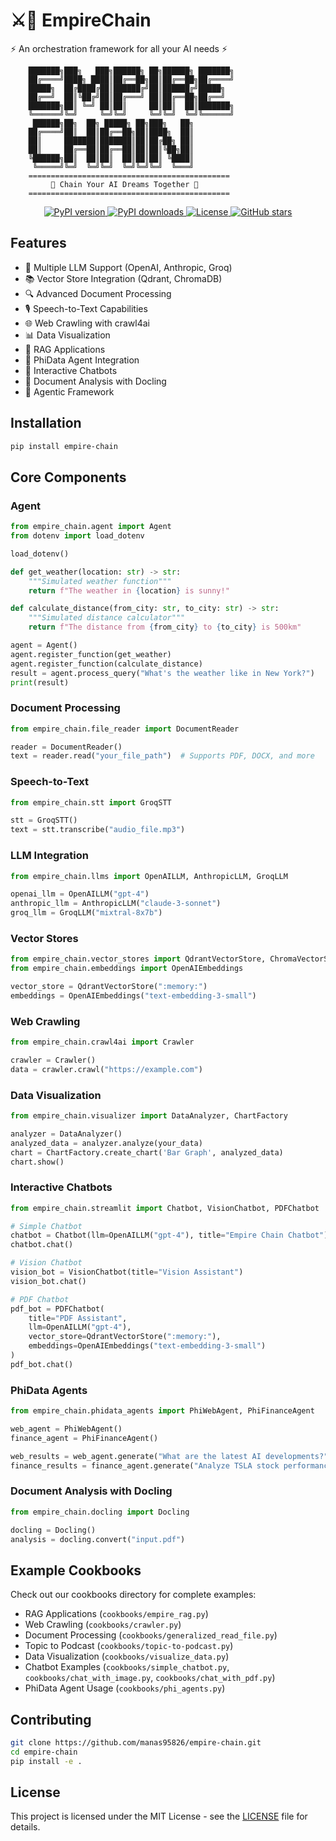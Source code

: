 # ⚔️🔗 EmpireChain

⚡ An orchestration framework for all your AI needs ⚡

```
    ███████╗███╗   ███╗██████╗ ██╗██████╗ ███████╗
    ██╔════╝████╗ ████║██╔══██╗██║██╔══██╗██╔════╝
    █████╗  ██╔████╔██║██████╔╝██║██████╔╝█████╗  
    ██╔══╝  ██║╚██╔╝██║██╔═══╝ ██║██╔══██╗██╔══╝  
    ███████╗██║ ╚═╝ ██║██║     ██║██║  ██║███████╗
    ╚══════╝╚═╝     ╚═╝╚═╝     ╚═╝╚═╝  ╚═╝╚══════╝
     ██████╗██╗  ██╗ █████╗ ██╗███╗   ██╗
    ██╔════╝██║  ██║██╔══██╗██║████╗  ██║
    ██║     ███████║███████║██║██╔██╗ ██║
    ██║     ██╔══██║██╔══██║██║██║╚██╗██║
    ╚██████╗██║  ██║██║  ██║██║██║ ╚████║
     ╚═════╝╚═╝  ╚═╝╚═╝  ╚═╝╚═╝╚═╝  ╚═══╝
    =============================================
         🔗 Chain Your AI Dreams Together 🔗
    =============================================
```

<p align="center">
  <a href="https://pypi.org/project/empire-chain/">
    <img src="https://img.shields.io/pypi/v/empire-chain" alt="PyPI version">
  </a>
  <a href="https://pypi.org/project/empire-chain/">
    <img src="https://img.shields.io/pypi/dm/empire-chain" alt="PyPI downloads">
  </a>
  <a href="https://github.com/manas95826/empire-chain/blob/main/LICENSE">
    <img src="https://img.shields.io/badge/license-MIT-blue.svg" alt="License">
  </a>
  <a href="https://github.com/manas95826/empire-chain/stargazers">
    <img src="https://img.shields.io/github/stars/manas95826/empire-chain" alt="GitHub stars">
  </a>
</p>

## Features

- 🤖 Multiple LLM Support (OpenAI, Anthropic, Groq)
- 📚 Vector Store Integration (Qdrant, ChromaDB)
- 🔍 Advanced Document Processing
- 🎙️ Speech-to-Text Capabilities
- 🌐 Web Crawling with crawl4ai
- 📊 Data Visualization
- 🎯 RAG Applications
- 🤝 PhiData Agent Integration
- 💬 Interactive Chatbots
- 📝 Document Analysis with Docling
- 🤖 Agentic Framework

## Installation

```bash
pip install empire-chain
```

## Core Components

### Agent

```python
from empire_chain.agent import Agent
from dotenv import load_dotenv

load_dotenv()

def get_weather(location: str) -> str:
    """Simulated weather function"""
    return f"The weather in {location} is sunny!"

def calculate_distance(from_city: str, to_city: str) -> str:
    """Simulated distance calculator"""
    return f"The distance from {from_city} to {to_city} is 500km"

agent = Agent()
agent.register_function(get_weather)
agent.register_function(calculate_distance)
result = agent.process_query("What's the weather like in New York?")
print(result)
```

### Document Processing

```python
from empire_chain.file_reader import DocumentReader

reader = DocumentReader()
text = reader.read("your_file_path")  # Supports PDF, DOCX, and more
```

### Speech-to-Text

```python
from empire_chain.stt import GroqSTT

stt = GroqSTT()
text = stt.transcribe("audio_file.mp3")
```

### LLM Integration

```python
from empire_chain.llms import OpenAILLM, AnthropicLLM, GroqLLM

openai_llm = OpenAILLM("gpt-4")
anthropic_llm = AnthropicLLM("claude-3-sonnet")
groq_llm = GroqLLM("mixtral-8x7b")
```

### Vector Stores

```python
from empire_chain.vector_stores import QdrantVectorStore, ChromaVectorStore
from empire_chain.embeddings import OpenAIEmbeddings

vector_store = QdrantVectorStore(":memory:")
embeddings = OpenAIEmbeddings("text-embedding-3-small")
```

### Web Crawling

```python
from empire_chain.crawl4ai import Crawler

crawler = Crawler()
data = crawler.crawl("https://example.com")
```

### Data Visualization

```python
from empire_chain.visualizer import DataAnalyzer, ChartFactory

analyzer = DataAnalyzer()
analyzed_data = analyzer.analyze(your_data)
chart = ChartFactory.create_chart('Bar Graph', analyzed_data)
chart.show()
```

### Interactive Chatbots

```python
from empire_chain.streamlit import Chatbot, VisionChatbot, PDFChatbot

# Simple Chatbot
chatbot = Chatbot(llm=OpenAILLM("gpt-4"), title="Empire Chain Chatbot")
chatbot.chat()

# Vision Chatbot
vision_bot = VisionChatbot(title="Vision Assistant")
vision_bot.chat()

# PDF Chatbot
pdf_bot = PDFChatbot(
    title="PDF Assistant",
    llm=OpenAILLM("gpt-4"),
    vector_store=QdrantVectorStore(":memory:"),
    embeddings=OpenAIEmbeddings("text-embedding-3-small")
)
pdf_bot.chat()
```

### PhiData Agents

```python
from empire_chain.phidata_agents import PhiWebAgent, PhiFinanceAgent

web_agent = PhiWebAgent()
finance_agent = PhiFinanceAgent()

web_results = web_agent.generate("What are the latest AI developments?")
finance_results = finance_agent.generate("Analyze TSLA stock performance")
```

### Document Analysis with Docling

```python
from empire_chain.docling import Docling

docling = Docling()
analysis = docling.convert("input.pdf")
```

## Example Cookbooks

Check out our cookbooks directory for complete examples:
- RAG Applications (`cookbooks/empire_rag.py`)
- Web Crawling (`cookbooks/crawler.py`)
- Document Processing (`cookbooks/generalized_read_file.py`)
- Topic to Podcast (`cookbooks/topic-to-podcast.py`)
- Data Visualization (`cookbooks/visualize_data.py`)
- Chatbot Examples (`cookbooks/simple_chatbot.py`, `cookbooks/chat_with_image.py`, `cookbooks/chat_with_pdf.py`)
- PhiData Agent Usage (`cookbooks/phi_agents.py`)

## Contributing

```bash
git clone https://github.com/manas95826/empire-chain.git
cd empire-chain
pip install -e .
```

## License

This project is licensed under the MIT License - see the [LICENSE](LICENSE) file for details.

